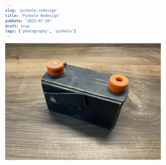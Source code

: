 ```yaml
---
slug: 'pinhole-redesign'
title: 'Pinhole Redesign'
pubDate: "2023-07-20"
draft: true
tags: ['photography', 'pinhole']
---
```


![img](../../../assets/content/photography/pinhole-old.jpeg)